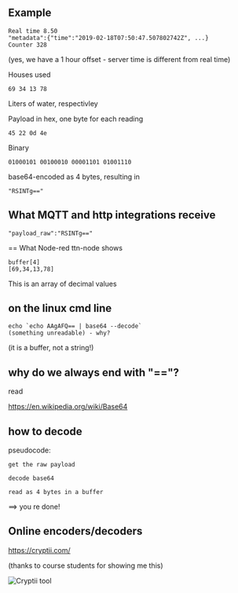 ## Example

```
Real time 8.50
"metadata":{"time":"2019-02-18T07:50:47.507802742Z", ...}
Counter 328
```

(yes, we have a 1 hour offset - server time is different from real time)

Houses used

```
69 34 13 78
```

Liters of water, respectivley

Payload in hex, one byte for each reading

```
45 22 0d 4e
```

Binary

```
01000101 00100010 00001101 01001110
```
base64-encoded as 4 bytes, resulting in
```
"RSINTg=="
```


## What MQTT and http integrations receive
```
"payload_raw":"RSINTg=="
```


== What Node-red ttn-node shows
```
buffer[4]
[69,34,13,78]
```

This is an array of decimal values


## on the linux cmd line
```
echo `echo AAgAFQ== | base64 --decode`
(something unreadable) - why?
```

(it is a buffer, not a string!)


## why do we always end with "=="?

read

https://en.wikipedia.org/wiki/Base64

## how to decode

pseudocode:

```
get the raw payload

decode base64

read as 4 bytes in a buffer

```

==> you re done!

## Online encoders/decoders

https://cryptii.com/

(thanks to course students for showing me this)

![Cryptii tool](https://raw.githubusercontent.com/ITU-PITLab/public/master/IoT_2019/cryptii.png "Cryptii tool")



